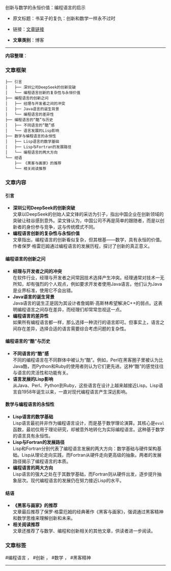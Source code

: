 创新与数学的永恒价值：编程语言的启示  
- 原文标题：书呆子的复仇：创新和数学一样永不过时  
- 链接：[文章链接](https://mp.weixin.qq.com/s/R4pl0pJCI5MhKxIbaELF4w)  

- **文章类别**：博客  

---

**内容整理**：

### 文章框架
```
├── 引言
│   ├── 深圳公司DeepSeek的创新突破
│   └── 编程语言创新的复杂性与永恒价值
├── 编程语言的创新之问
│   ├── 经理与开发者之间的冲突
│   ├── Java语言的诞生背景
│   └── 编程语言的差异性
├── 编程语言的“酷”与历史
│   ├── 不同语言的“酷”感
│   └── 语言发展的Lisp影响
├── 数学与编程语言的永恒性
│   ├── Lisp语言的数学基础
│   ├── Lisp与Fortran的发展路径
│   └── 编程语言的两大方向
└── 结语
    ├── 《黑客与画家》的推荐
    └── 相关阅读推荐
```

### 文章内容

#### 引言
- **深圳公司DeepSeek的创新突破**  
  文章以DeepSeek的创始人梁文锋的采访为引子，指出中国企业在创新领域的突破让硅谷感到意外。梁文锋认为，中国公司不再是简单的跟随者，而是以创新者的身份参与竞争，这与传统模式不同。
- **编程语言创新的复杂性与永恒价值**  
  文章指出，编程语言的创新看似复杂，但其根基——数学，具有永恒的价值。作者保罗·格雷厄姆通过编程语言的发展历程，探讨了创新的真正意义。

#### 编程语言的创新之问
- **经理与开发者之间的冲突**  
  在软件行业，经理与开发者之间常因技术选择产生冲突。经理通常对技术一无所知，却有强烈的个人观点，例如要求开发者使用Java语言。他们认为Java是业界标准，使用它不会出错。
- **Java语言的诞生背景**  
  Java语言的诞生正是因为其设计者詹姆斯·高斯林希望解决C++的弱点。这表明编程语言之间存在差异，而经理们却常常忽视这一点。
- **编程语言的差异性**  
  如果所有编程语言都一样，那么选择一种流行的语言即可。但事实上，语言之间存在差异，选择合适的语言需要综合考虑问题的复杂性。

#### 编程语言的“酷”与历史
- **不同语言的“酷”感**  
  不同的编程语言在不同群体中被认为“酷”。例如，Perl在黑客圈子里被认为比Java酷，而Python和Ruby的使用者则认为它们更先进。这种“酷”的感觉往往与语言的灵活性和功能有关。
- **语言发展的Lisp影响**  
  从Java、Perl、Python到Ruby，这些语言在设计上越来越接近Lisp。Lisp语言自1958年诞生以来，一直对现代编程语言产生深远影响。

#### 数学与编程语言的永恒性
- **Lisp语言的数学基础**  
  Lisp语言最初并非作为编程语言设计，而是基于数学理论演算。其核心是`eval`函数，最初仅用于理论研究，却被意外地转化为实际编程语言。这种基于数学的语言具有永恒性。
- **Lisp与Fortran的发展路径**  
  Lisp和Fortran分别代表了编程语言发展的两大方向：数学基础与硬件架构基础。Lisp从理论走向实践，而Fortran从硬件走向更高级的抽象。两者的发展路径揭示了编程语言的本质。
- **编程语言的两大方向**  
  Lisp语言的强大之处在于其数学基础，而Fortran则从硬件出发，逐步提升抽象层次。现代编程语言的发展仍在努力接近Lisp的水平。

#### 结语
- **《黑客与画家》的推荐**  
  文章最后推荐了保罗·格雷厄姆的经典著作《黑客与画家》，强调通过黑客精神和数学思维来理解创新和未来。
- **相关阅读推荐**  
  文章还推荐了与数学、编程和创新相关的其他文章，供读者进一步阅读。

### 文章标签
#编程语言 ， #创新 ， #数学 ， #黑客精神

---